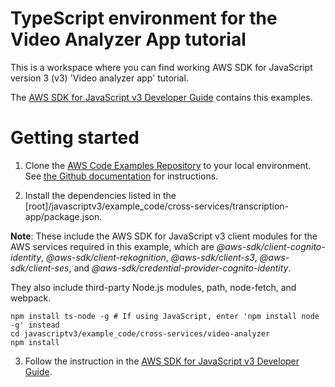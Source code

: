 # TypeScript environment for the Video Analyzer App tutorial
This is a workspace where you can find working AWS SDK for JavaScript version 3 (v3) 'Video analyzer app' tutorial.

The [AWS SDK for JavaScript v3 Developer Guide](https://docs.aws.amazon.com/sdk-for-javascript/v3/developer-guide/video-analyzer.html) contains this examples.

# Getting started

1. Clone the [AWS Code Examples Repository](https://github.com/awsdocs/aws-doc-sdk-examples) to your local environment. 
See [the Github documentation](https://docs.github.com/en/github/creating-cloning-and-archiving-repositories/cloning-a-repository) for 
instructions.

2. Install the dependencies listed in the [root]/javascriptv3/example_code/cross-services/transcription-app/package.json.

**Note**: These include the AWS SDK for JavaScript v3 client modules for the AWS services required in this example, 
which are *@aws-sdk/client-cognito-identity*, *@aws-sdk/client-rekognition*, *@aws-sdk/client-s3*,
*@aws-sdk/client-ses*, and *@aws-sdk/credential-provider-cognito-identity*.

They also include third-party Node.js modules, path, node-fetch, and webpack.
```
npm install ts-node -g # If using JavaScript, enter 'npm install node -g' instead
cd javascriptv3/example_code/cross-services/video-analyzer
npm install
```

3. Follow the instruction in the [AWS SDK for JavaScript v3 Developer Guide](https://docs.aws.amazon.com/sdk-for-javascript/v3/developer-guide/video-analyzer.html).

